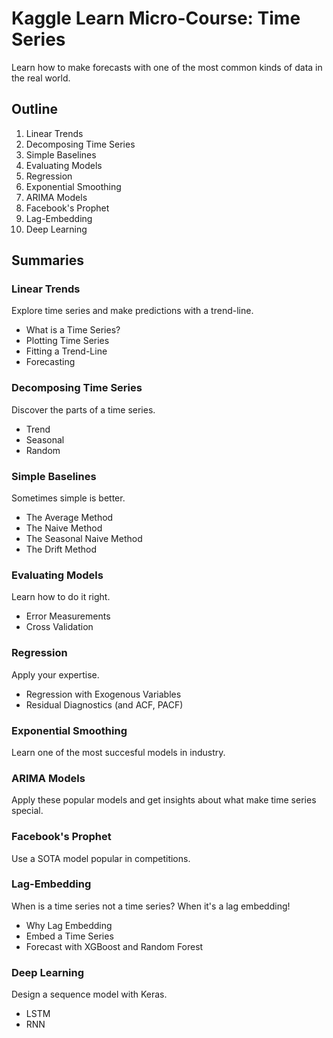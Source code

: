 # Kaggle Learn Micro-Course: Time Series #

Learn how to make forecasts with one of the most common kinds of data in the real world.


## Outline ##

1. Linear Trends
2. Decomposing Time Series
3. Simple Baselines
4. Evaluating Models
5. Regression
6. Exponential Smoothing
7. ARIMA Models
8. Facebook's Prophet
9. Lag-Embedding
10. Deep Learning

## Summaries ##
### Linear Trends ###

Explore time series and make predictions with a trend-line.

- What is a Time Series?
- Plotting Time Series
- Fitting a Trend-Line
- Forecasting

### Decomposing Time Series ###

Discover the parts of a time series.

- Trend
- Seasonal
- Random

### Simple Baselines ###

Sometimes simple is better.

- The Average Method
- The Naive Method
- The Seasonal Naive Method
- The Drift Method

### Evaluating Models ###

Learn how to do it right.

- Error Measurements
- Cross Validation

### Regression ###

Apply your expertise.

- Regression with Exogenous Variables
- Residual Diagnostics (and ACF, PACF)

### Exponential Smoothing ###

Learn one of the most succesful models in industry.

### ARIMA Models ###

Apply these popular models and get insights about what make time series special.

### Facebook's Prophet ###

Use a SOTA model popular in competitions.

### Lag-Embedding ###

When is a time series not a time series? When it's a lag embedding!

- Why Lag Embedding
- Embed a Time Series
- Forecast with XGBoost and Random Forest

### Deep Learning ###

Design a sequence model with Keras.

- LSTM
- RNN

